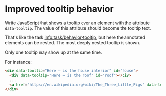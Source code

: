 # Improved tooltip behavior

Write JavaScript that shows a tooltip over an element with the attribute `data-tooltip`. The value of this attribute should become the tooltip text.

That's like the task <info:task/behavior-tooltip>, but here the annotated elements can be nested. The most deeply nested tooltip is shown.

Only one tooltip may show up at the same time.

For instance:

```html
<div data-tooltip="Here – is the house interior" id="house">
  <div data-tooltip="Here – is the roof" id="roof"></div>
  ...
  <a href="https://en.wikipedia.org/wiki/The_Three_Little_Pigs" data-tooltip="Read on…">Hover over me</a>
</div>
```
